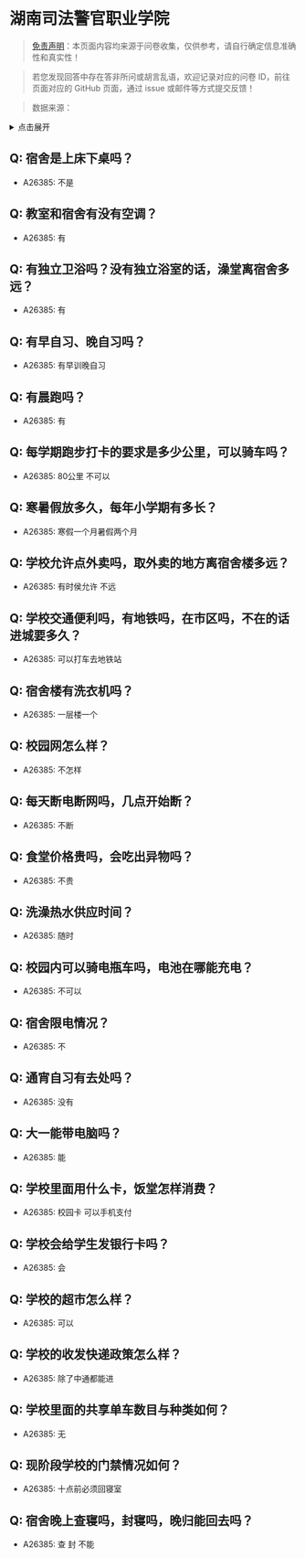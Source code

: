 # 湖南司法警官职业学院

> [免责声明](https://colleges.chat/#_3)：本页面内容均来源于问卷收集，仅供参考，请自行确定信息准确性和真实性！

> 若您发现回答中存在答非所问或胡言乱语，欢迎记录对应的问卷 ID，前往页面对应的 GitHub 页面，通过 issue 或邮件等方式提交反馈！

> 数据来源：

<details><summary>点击展开</summary>
<ul>
<li>A26385: 1668314725@qq.com (2024 年 08 月)</li>
</ul>
</details>

## Q: 宿舍是上床下桌吗？

- A26385: 不是

## Q: 教室和宿舍有没有空调？

- A26385: 有

## Q: 有独立卫浴吗？没有独立浴室的话，澡堂离宿舍多远？

- A26385: 有

## Q: 有早自习、晚自习吗？

- A26385: 有早训晚自习

## Q: 有晨跑吗？

- A26385: 有

## Q: 每学期跑步打卡的要求是多少公里，可以骑车吗？

- A26385: 80公里 不可以

## Q: 寒暑假放多久，每年小学期有多长？

- A26385: 寒假一个月暑假两个月

## Q: 学校允许点外卖吗，取外卖的地方离宿舍楼多远？

- A26385: 有时侯允许 不远

## Q: 学校交通便利吗，有地铁吗，在市区吗，不在的话进城要多久？

- A26385: 可以打车去地铁站

## Q: 宿舍楼有洗衣机吗？

- A26385: 一层楼一个

## Q: 校园网怎么样？

- A26385: 不怎样

## Q: 每天断电断网吗，几点开始断？

- A26385: 不断

## Q: 食堂价格贵吗，会吃出异物吗？

- A26385: 不贵

## Q: 洗澡热水供应时间？

- A26385: 随时

## Q: 校园内可以骑电瓶车吗，电池在哪能充电？

- A26385: 不可以

## Q: 宿舍限电情况？

- A26385: 不

## Q: 通宵自习有去处吗？

- A26385: 没有

## Q: 大一能带电脑吗？

- A26385: 能

## Q: 学校里面用什么卡，饭堂怎样消费？

- A26385: 校园卡 可以手机支付

## Q: 学校会给学生发银行卡吗？

- A26385: 会

## Q: 学校的超市怎么样？

- A26385: 可以

## Q: 学校的收发快递政策怎么样？

- A26385: 除了中通都能进

## Q: 学校里面的共享单车数目与种类如何？

- A26385: 无

## Q: 现阶段学校的门禁情况如何？

- A26385: 十点前必须回寝室

## Q: 宿舍晚上查寝吗，封寝吗，晚归能回去吗？

- A26385: 查 封 不能

